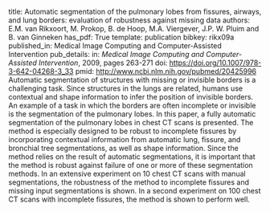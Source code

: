 title: Automatic segmentation of the pulmonary lobes from fissures, airways, and lung borders: evaluation of robustness against missing data
authors: E.M. van Rikxoort, M. Prokop, B. de Hoop, M.A. Viergever, J.P. W. Pluim and B. van Ginneken
has_pdf: True
template: publication
bibkey: rikx09a
published_in: Medical Image Computing and Computer-Assisted Intervention
pub_details: in: <i>Medical Image Computing and Computer-Assisted Intervention</i>, 2009, pages 263-271
doi: https://doi.org/10.1007/978-3-642-04268-3_33
pmid: http://www.ncbi.nlm.nih.gov/pubmed/20425996
Automatic segmentation of structures with missing or invisible borders is a challenging task. Since structures in the lungs are related, humans use contextual and shape information to infer the position of invisible borders. An example of a task in which the borders are often incomplete or invisible is the segmentation of the pulmonary lobes. In this paper, a fully automatic segmentation of the pulmonary lobes in chest CT scans is presented. The method is especially designed to be robust to incomplete fissures by incorporating contextual information from automatic lung, fissure, and bronchial tree segmentations, as well as shape information. Since the method relies on the result of automatic segmentations, it is important that the method is robust against failure of one or more of these segmentation methods. In an extensive experiment on 10 chest CT scans with manual segmentations, the robustness of the method to incomplete fissures and missing input segmentations is shown. In a second experiment on 100 chest CT scans with incomplete fissures, the method is shown to perform well.

